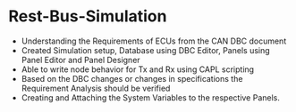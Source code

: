 # Rest-Bus-Simulation
- Understanding the Requirements of ECUs from the CAN DBC document
- Created Simulation setup, Database using DBC Editor, Panels using Panel Editor and Panel Designer
- Able to write node behavior for Tx and Rx using CAPL scripting
- Based on the DBC changes or changes in specifications the Requirement Analysis should be verified
- Creating and Attaching the System Variables to the respective Panels.
